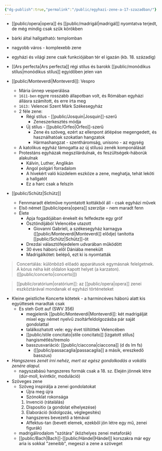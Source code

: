 ```yaml
---
{"dg-publish":true,"permalink":"/public/egyhazi-zene-a-17-szazadban/"}
---
```


-   [[public/opera\|opera]] és [[public/madrigál\|madrigál]] nyomtatva terjedt, de még mindig csak szűk körökben
-   bárki által hallgatható: templomban
-   nagyobb város - komplexebb zene
-   egyházi és világi zene csak funkciójában tér el igazán (kb. 18. századig)
-   [[Ars perfecta\|Ars perfecta]] régi stílus és barokk [[public/monódikus stílus\|monódikus stílus]] egyidőben jelen van

-   [[public/Monteverdi\|Monteverdi]]: Vespro
    -   Mária ünnep vesperálása
    -   `1611-ben` egyre rosszabb állapotban volt, és Rómában egyházi állásra számított, és erre írta meg
    -   `1613:` Velencei Szent Márk Székesegyház
    -   2 féle zene:
        -   Régi stílus - [[public/Josquin\|Josquin]]-szerű
            -   Zeneszerkesztés módja
        -   Új stílus - [[public/Orfeo\|Orfeo]]-szerű
            -   Zene és szöveg, ezért az ellenpont átlépése megengedett, és használhatóak szokatlan hangzatok
            -   Hármashangzat - szentháromság, unisono - az egység
    -   A katolikus egyház támogatta az új stílusú zenék komponálását
    -   Protestáns egyházak megszilárdulnak, és feszültségek-háborúk alakulnak
        -   Kálvin, Luther, Anglikán
        -   Angol polgári forradalom
        -   A hívekért való küzdelem eszköze a zene, meghatja, tehát leköti a hallgatót
        -   Ez a harc csak a felszín
-   [[public/Schütz\|Schütz]]
    -   Fennmaradt életműve nyomtatott kottákból áll - csak egyházi művek
    -   Első német [[public/opera\|opera]] szerzője - nem maradt fenn
    -   Élete
        -   Apja fogadójában énekelt és felfedezte egy gróf
        -   Ösztöndíjából Velencébe utazott
            -   Giovanni Gabrieli, a székesegyház karnagya ([[public/Monteverdi\|Monteverdi]] elődje) tanította [[public/Schütz\|Schütz]]-öt
        -   Drezdai választófejedelem udvarában működött
        -   30 éves háború elől Dániába menekült
        -   Madrigálkötet: belépő, ezt ki is nyomtatták

> Concertálás: különböző előadó apparátusok egymásnak felelgetnek. A kórus néha két oldalon kapott helyet (a karzaton). ([[public/concerto\|concerto]])

> [[public/oratórium\|oratórium]]: az [[public/opera\|opera]] zenei eszköztárával mondanak el egyházi történeteket

-   Kleine geistliche Koncerte kötetek - a harmincéves háború alatt kis együttesek maradtak csak
	-   Es steh Gott auf (SWV 356)
		-   megjelenik [[public/Monteverdi\|Monteverdi]]: két madrigálját mixel egy német nyelvű zsoltárfeldolgozásba pár saját gondolattal
		-   találkozhatott vele: egy évet töltöttek Velencében
		-   [[public/stile concitato\|stile concitato]] [izgatott stílus] hangismétlés/tremolo
		-   basszusvariáció: [[public/ciaccona\|ciaccona]] (d ds lm fs)
			-   ([[public/passacaglia\|passacaglia]] a másik, ereszkedő basszus)
-   *Hangszeres zenét írni nehéz, mert az egész gondolkodás a vokális zenére alapul.*
	-   nagyszabású hangszeres formák csak a 18. sz. Elején jönnek létre (dúr-moll, kvintkör, moduláció)
-   Szöveges zene
	-   Szöveg inspirálja a zenei gondolatokat
		-   Újra meg újra
		-   Szónoklat rokonsága
		1.  Invenció (rátalálás)
		2.  Dispositio (a gondolat elhelyezése)
		3.  Elaboráció (kidolgozás, véglegesítés)
		-   hangszeres bevezető a témával
		-   Affektus-tan (bevett elemek, ezekből jön létre egy mű, zenei figurák)
	-   madrigálirodalom "szótára" (közhelyes zenei metaforák)
	-   [[public/Bach\|Bach]]-[[public/Händel\|Händel]] korszakra már egy aria is sokkal "zeneibb", megeszi a zene a szöveget